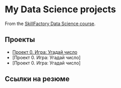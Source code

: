 # My Data Science projects

From the [SkillFactory Data Science course](https://skillfactory.ru/data-scientist).

## Проекты

* [Проект 0. Игра: Угадай число](https://github.com/ESPxtone/sf_data_science/tree/main/project_0)
* [Проект 0. Игра: Угадай число]
* [Проект 0. Игра: Угадай число]

## Ссылки на резюме
